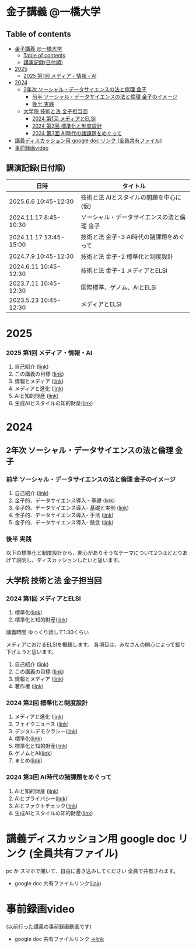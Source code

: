 # 金子講義 @一橋大学

## Table of contents
- [金子講義 @一橋大学](#金子講義-一橋大学)
  - [Table of contents](#table-of-contents)
  - [講演記録(日付順)](#講演記録日付順)
- [2025](#2025)
    - [2025 第1回 メディア・情報・AI](#2025-第1回-メディア情報ai)
- [2024](#2024)
  - [2年次 ソーシャル・データサイエンスの法と倫理 金子](#2年次-ソーシャルデータサイエンスの法と倫理-金子)
    - [前半 ソーシャル・データサイエンスの法と倫理 金子のイメージ](#前半-ソーシャルデータサイエンスの法と倫理-金子のイメージ)
    - [後半 実践](#後半-実践)
  - [大学院 技術と法 金子担当回](#大学院-技術と法-金子担当回)
    - [2024 第1回 メディアとELSI](#2024-第1回-メディアとelsi)
    - [2024 第2回 標準化と制度設計](#2024-第2回-標準化と制度設計)
    - [2024 第3回 AI時代の諸課題をめぐって](#2024-第3回-ai時代の諸課題をめぐって)
- [講義ディスカッション用 google doc リンク (全員共有ファイル)](#講義ディスカッション用-google-doc-リンク-全員共有ファイル)
- [事前録画video](#事前録画video)

## 講演記録(日付順)
|日時 | タイトル  |
| --- | --- |
| 2025.6.6 10:45-12:30 | 技術と法 AIとスタイルの問題を中心に(仮) |
| 2024.11.17 8:45-10:30 |ソーシャル・データサイエンスの法と倫理 金子|
| 2024.11.17 13:45-15:00 |技術と法 金子-3 AI時代の諸課題をめぐって |
| 2024.7.9  10:45-12:30 |技術と法 金子-2 標準化と制度設計 |
| 2024.6.11 10:45-12:30 |技術と法 金子-1  メディアとELSI |
| 2023.7.11 10:45-12:30 |国際標準、ゲノム、AIとELSI|
| 2023.5.23 10:45-12:30 |メディアとELSI |

# 2025
### 2025 第1回 メディア・情報・AI

1. 自己紹介 ([link](01_10_self_introduction.md))
1. この講義の目標 ([link](01_20_introduction.md))
1. 情報とメディア ([link](01_30_information.md))
1. メディアと進化 ([link](01_50_evolutional_sociology.md))
1. AIと知的財産 ([link](03_10_ai_ip.md))
1. 生成AIとスタイルの知的財産([link](03_40_ai_style_value.md))

# 2024
## 2年次 ソーシャル・データサイエンスの法と倫理 金子

### 前半 ソーシャル・データサイエンスの法と倫理 金子のイメージ
1. 自己紹介 ([link](01_10_self_introduction.md))
1. 金子的、データサイエンス導入 - 基礎 ([link](u2_10_sds_lae.md))
1. 金子的、データサイエンス導入- 基礎と実例 ([link](u2_20_sds_lae_confidence.md))
1. 金子的、データサイエンス導入- 手法 ([link](u2_30_sds_lae_tools.md))
1. 金子的、データサイエンス導入- 懸念 ([link](u2_40_sds_lae_concerns.md))
### 後半 実践

以下の標準化と制度設計から、関心がありそうなテーマについて2つほどとりあげて説明し、ディスカッションしたいと思います。

## 大学院 技術と法 金子担当回

### 2024 第1回 メディアとELSI
1. 標準化([link](02_20_standardization.md))
1. 標準化と知的財産([link](02_30_standard_and_ip.md))

講義時間 ゆっくり話して1:30くらい

メディアにおけるELSIを概観します。
各項目は、みなさんの関心によって掘り下げようと思います。

1. 自己紹介 ([link](01_10_self_introduction.md))
1. この講義の目標 ([link](01_20_introduction.md))
1. 情報とメディア ([link](01_30_information.md))
1. 著作権 ([link](01_40_copyright.md))

### 2024 第2回 標準化と制度設計
1. メディアと進化 ([link](01_50_evolutional_sociology.md))
1. フェイクニュース ([link](01_60_fakenews.md))
1. デジタルデモクラシー([link](02_10_digitaldemocracy.md))
1. 標準化([link](02_20_standardization.md))
1. 標準化と知的財産([link](02_30_standard_and_ip.md))
1. ゲノムとAI([link](02_40_genomeandai.md))
1. まとめ([link](02_90_conclusion.md))

### 2024 第3回 AI時代の諸課題をめぐって
1. AIと知的財産 ([link](03_10_ai_ip.md))
1. AIとプライバシー([link](03_20_ai_privacy.md))
1. AIとファクトチェック([link](03_30_ai_fakeinformation.md))
1. 生成AIとスタイルの知的財産([link](03_40_ai_style_value.md))

# 講義ディスカッション用 google doc リンク (全員共有ファイル)

pc か スマホで開いて、自由に書き込みしてください
全員で共有されます。
- google doc 共有ファイルリンク([link](https://docs.google.com/document/d/1hmgOeF4epq0vflLXdMDp3cc7sJl1ow9kgsXUZWptq28/edit?usp=drive_link))

# 事前録画video

(以前行った講義の事前録画動画です)

- google doc 共有ファイルリンク
[->link](https://1drv.ms/w/s!AplKFjNlsi53vu9cf5NE4EgvbFXGCw?e=wE0nO3)